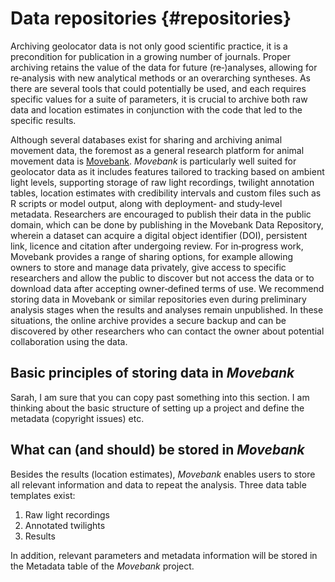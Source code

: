 
# Data repositories {#repositories}

Archiving geolocator data is not only good scientific practice, it is a precondition for publication in a growing number of journals. Proper archiving retains the value of the data for future (re‐)analyses, allowing for re‐analysis with new analytical methods or an overarching syntheses. As there are several tools that could potentially be used, and each requires specific values for a suite of parameters, it is crucial to archive both raw data and location estimates in conjunction with the code that led to the specific results.

Although several databases exist for sharing and archiving animal movement data, the foremost as a general research platform for animal movement data is [Movebank](https://www.movebank.org/). _Movebank_ is particularly well suited for geolocator data as it includes features tailored to tracking based on ambient light levels, supporting storage of raw light recordings, twilight annotation tables, location estimates with credibility intervals and custom files such as R scripts or model output, along with deployment‐ and study‐level metadata. Researchers are encouraged to publish their data in the public domain, which can be done by publishing in the Movebank Data Repository, wherein a dataset can acquire a digital object identifier (DOI), persistent link, licence and citation after undergoing review. For in‐progress work, Movebank provides a range of sharing options, for example allowing owners to store and manage data privately, give access to specific researchers and allow the public to discover but not access the data or to download data after accepting owner‐defined terms of use. We recommend storing data in Movebank or similar repositories even during preliminary analysis stages when the results and analyses remain unpublished. In these situations, the online archive provides a secure backup and can be discovered by other researchers who can contact the owner about potential collaboration using the data.


## Basic principles of storing data in _Movebank_

Sarah, I am sure that you can copy past something into this section. I am thinking about the basic structure of setting up a project and define the metadata (copyright issues) etc.


## What can (and should) be stored in _Movebank_

Besides the results (location estimates), _Movebank_ enables users to store all relevant information and data to repeat the analysis. Three data table templates exist:

1. Raw light recordings
2. Annotated twilights
3. Results

In addition, relevant parameters and metadata information will be stored in the Metadata table of the _Movebank_ project.

